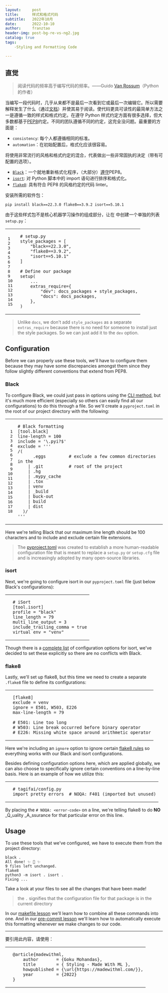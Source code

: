 ```yaml
---
layout:     post
title:      样式和格式代码
subtitle:   2022年10月
date:       2022-10-10
author:     franztao
header-img: post-bg-re-vs-ng2.jpg
catalog: true
tags:
    -Styling and Formatting Code

---
```



## 直觉

> 阅读代码的频率高于编写代码的频率。——Guido [Van Rossum](https://en.wikipedia.org/wiki/Guido_van_Rossum)（Python 的作者）

当编写一段代码时，几乎从来都不是最后一次看到它或最后一次编辑它。所以需要解释发生了什么（通过[文档](https://madewithml.com/courses/mlops/documentation/)）并使其易于阅读。使代码更具可读性的最简单方法之一是遵循一致的样式和格式约定。在遵守 Python 样式约定方面有很多选择，但大多数都基于[PEP8](https://www.python.org/dev/peps/pep-0008/)约定。不同的团队遵循不同的约定，这完全没问题。最重要的方面是：

-   `consistency`: 每个人都遵循相同的标准。
-   `automation`：在初始配置后，格式化应该很容易。

将使用非常流行的风格和格式约定的混合，代表做出一些非常固执的决定（带有可配置的选项）。

-   [`Black`](https://black.readthedocs.io/en/stable/)：一个就地重新格式化程序，（大部分）[遵守](https://black.readthedocs.io/en/stable/the_black_code_style/current_style.html)PEP8。
-   [`isort`](https://pycqa.github.io/isort/): 对 Python 脚本中的 import 语句进行排序和格式化。
-   [`flake8`](https://flake8.pycqa.org/en/latest/index.html): 具有符合 PEP8 的风格约定的代码 linter。

安装所需的软件包：

```
pip install black==22.3.0 flake8==3.9.2 isort==5.10.1

```

由于这些样式包不是核心机器学习操作的组成部分，让在 中创建一个单独的列表`setup.py`：

<table><tbody><tr><td><div><pre><span></span><span><span><span>1 </span></span></span>
<span><span><span>2 </span></span></span>
<span><span><span>3 </span></span></span>
<span><span><span>4 </span></span></span>
<span><span><span>5 </span></span></span>
<span><span><span>6 </span></span></span>
<span><span><span>7 </span></span></span>
<span><span><span>8 </span></span></span>
<span><span><span>9 </span></span></span>
<span><span><span>10 </span></span></span>
<span><span><span>11 </span></span></span>
<span><span><span>12 </span></span></span>
<span><span><span>13 </span></span></span>
<span><span><span>14 </span></span></span>
<span><span><span>15</span></span></span></pre></div></td><td><div><pre><span></span><code><span># setup.py</span>
<span>style_packages</span> <span>=</span> <span>[</span>
    <span>"black==22.3.0"</span><span>,</span>
    <span>"flake8==3.9.2"</span><span>,</span>
    <span>"isort==5.10.1"</span>
<span>]</span><span></span>
<span></span>
<span># Define our package</span>
<span>setup</span><span>(</span>
    <span>...</span>
    <span>extras_require</span><span>=</span><span>{</span>
<span>        <span>"dev"</span><span>:</span> <span>docs_packages</span> <span>+</span> <span>style_packages</span><span>,</span>
</span>        <span>"docs"</span><span>:</span> <span>docs_packages</span><span>,</span>
    <span>},</span>
<span>)</span>
</code></pre></div></td></tr></tbody></table>

> Unlike `docs`, we don't add `style_packages` as a separate `extras_require` because there is no need for someone to install just the style packages. So we can just add it to the `dev` option.

## Configuration

Before we can properly use these tools, we'll have to configure them because they may have some discrepancies amongst them since they follow slightly different conventions that extend from PEP8.

### Black

To configure Black, we could just pass in options using the [CLI method](https://black.readthedocs.io/en/stable/usage_and_configuration/the_basics.html#command-line-options), but it's much more efficient (especially so others can easily find all our configurations) to do this through a file. So we'll create a `pyproject.toml` in the root of our project directory with the following:

<table><tbody><tr><td><div><pre><span></span><span> 1</span>
<span> 2</span>
<span> 3</span>
<span> 4</span>
<span> 5</span>
<span> 6</span>
<span> 7</span>
<span> 8</span>
<span> 9</span>
<span>10</span>
<span>11</span>
<span>12</span>
<span>13</span>
<span>14</span>
<span>15</span>
<span>16</span>
<span>17</span>
<span>18</span></pre></div></td><td><div><pre><span></span><code><span># Black formatting</span><span></span>
<span>[tool.black]</span><span></span>
<span>line-length</span><span> </span><span>=</span><span> </span><span>100</span><span></span>
<span>include</span><span> </span><span>=</span><span> </span><span>'\.pyi?$'</span><span></span>
<span>exclude</span><span> </span><span>=</span><span> </span><span>'''</span>
<span>/(</span>
<span>      .eggs         # exclude a few common directories in the</span>
<span>    | .git          # root of the project</span>
<span>    | .hg</span>
<span>    | .mypy_cache</span>
<span>    | .tox</span>
<span>    | venv</span>
<span>    | _build</span>
<span>    | buck-out</span>
<span>    | build</span>
<span>    | dist</span>
<span>  )/</span>
<span>'''</span><span></span>
</code></pre></div></td></tr></tbody></table>

Here we're telling Black that our maximum line length should be 100 characters and to include and exclude certain file extensions.

> The [pyproject.toml](https://www.python.org/dev/peps/pep-0518/#file-format) was created to establish a more human-readable configuration file that is meant to replace a `setup.py` or `setup.cfg` file and is increasingly adopted by many open-source libraries.

### isort

Next, we're going to configure isort in our `pyproject.toml` file (just below Black's configurations):

<table><tbody><tr><td></td><td><div><pre><span></span><code><span># iSort</span><span></span>
<span>[tool.isort]</span><span></span>
<span>profile</span><span> </span><span>=</span><span> </span><span>"black"</span><span></span>
<span>line_length</span><span> </span><span>=</span><span> </span><span>79</span><span></span>
<span>multi_line_output</span><span> </span><span>=</span><span> </span><span>3</span><span></span>
<span>include_trailing_comma</span><span> </span><span>=</span><span> </span><span>true</span><span></span>
<span>virtual_env</span><span> </span><span>=</span><span> </span><span>"venv"</span><span></span>
</code></pre></div></td></tr></tbody></table>

Though there is a [complete list](https://pycqa.github.io/isort/docs/configuration/options) of configuration options for isort, we've decided to set these explicitly so there are no conflicts with Black.

### flake8

Lastly, we'll set up flake8, but this time we need to create a separate `.flake8` file to define its configurations:

<table><tbody><tr><td></td><td><div><pre><span></span><code><span>[flake8]</span><span></span>
<span>exclude</span><span> </span><span>=</span><span> </span><span>venv</span><span></span>
<span>ignore</span><span> </span><span>=</span><span> </span><span>E501</span><span>,</span><span> </span><span>W503</span><span>,</span><span> </span><span>E226</span><span></span>
<span>max-line-length</span><span> </span><span>=</span><span> </span><span>79</span><span></span><span></span>
<span></span>
<span># E501: Line too long</span><span></span>
<span># W503: Line break occurred before binary operator</span><span></span>
<span># E226: Missing white space around arithmetic operator</span><span></span>
</code></pre></div></td></tr></tbody></table>

Here we're including an `ignore` option to ignore certain [flake8 rules](https://www.flake8rules.com/) so everything works with our Black and isort configurations.

Besides defining configuration options here, which are applied globally, we can also choose to specifically ignore certain conventions on a line-by-line basis. Here is an example of how we utilize this:

<table><tbody><tr><td></td><td><div><pre><span></span><code><span># tagifai/config.py</span>
<span>import</span> <span>pretty_errors</span>  <span># NOQA: F401 (imported but unused)</span>
</code></pre></div></td></tr></tbody></table>

By placing the `# NOQA: <error-code>` on a line, we're telling flake8 to do **NO** _Q_uality _A_ssurance for that particular error on this line.

## Usage

To use these tools that we've configured, we have to execute them from the project directory:

```
black .
All done! ✨ 🍰 ✨
9 files left unchanged.
flake8
python3 -m isort . isort .
Fixing ...

```

Take a look at your files to see all the changes that have been made!

> the `.` signifies that the configuration file for that package is in the current directory

In our [makefile lesson](https://madewithml.com/courses/mlops/makefile/) we'll learn how to combine all these commands into one. And in our [pre-commit lesson](https://pre-commit.com/) we'll learn how to automatically execute this formatting whenever we make changes to our code.

___

要引用此内容，请使用：

<table><tbody><tr><td></td><td><div><pre><span></span><code><span>@article</span><span>{</span><span>madewithml</span><span>,</span><span></span>
<span>    </span><span>author</span><span>       </span><span>=</span><span> </span><span>{Goku Mohandas}</span><span>,</span><span></span>
<span>    </span><span>title</span><span>        </span><span>=</span><span> </span><span>{ Styling - Made With ML }</span><span>,</span><span></span>
<span>    </span><span>howpublished</span><span> </span><span>=</span><span> </span><span>{\url{https://madewithml.com/}}</span><span>,</span><span></span>
<span>    </span><span>year</span><span>         </span><span>=</span><span> </span><span>{2022}</span><span></span>
<span>}</span><span></span>
</code></pre></div></td></tr></tbody></table>